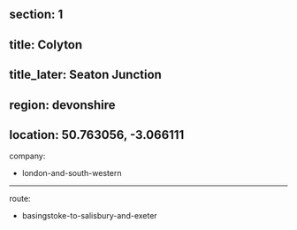 ﻿section: 1
----
title: Colyton
----
title_later: Seaton Junction
----
region: devonshire
----
location: 50.763056, -3.066111
----
company:
- london-and-south-western
----
route:
- basingstoke-to-salisbury-and-exeter

